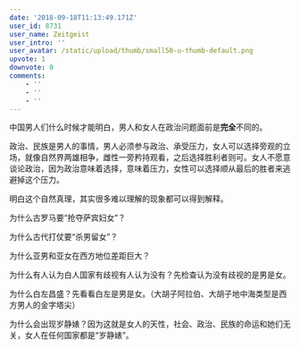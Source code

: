 ```yaml
---
date: '2018-09-18T11:13:49.171Z'
user_id: 8731
user_name: Zeitgeist
user_intro: ''
user_avatar: /static/upload/thumb/small50-u-thumb-default.png
upvote: 1
downvote: 0
comments:
    - ''
    - ''
    - ''
---
```


中国男人们什么时候才能明白，男人和女人在政治问题面前是**完全**不同的。

  

政治、民族是男人的事情，男人必须参与政治、承受压力，女人可以选择旁观的立场，就像自然界两雄相争，雌性一旁矜持观看，之后选择胜利者则可。女人不愿意谈论政治，因为政治意味着选择，意味着压力，女性可以选择顺从最后的胜者来逃避掉这个压力。

  

明白这个自然真理，其实很多难以理解的现象都可以得到解释。

为什么古罗马要“抢夺萨宾妇女”？

为什么古代打仗要“杀男留女”？

为什么亚男和亚女在西方地位差距巨大？

为什么有人认为白人国家有歧视有人认为没有？先检查认为没有歧视的是男是女。

为什么白左昌盛？先看看白左是男是女。（大胡子阿拉伯、大胡子地中海类型是西方男人的金字塔尖）

为什么会出现岁静婊？因为这就是女人的天性，社会、政治、民族的命运和她们无关，女人在任何国家都是“岁静婊”。
